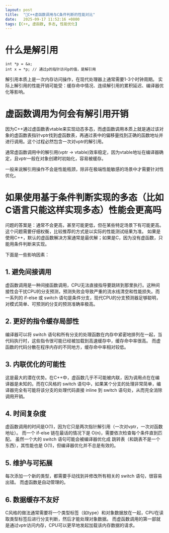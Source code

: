 ```yaml
---
layout: post
title:  "🌱C++虚函数调用与C条件判断的性能对比"
date:   2025-09-17 11:52:16 +0800
tags: [C++, 虚函数, 多态, 性能优化]
---
```


# 什么是解引用

```
int *p = &a;
int x = *p; // 通过p的指针访问p的值，是解引用
```
解引用本质上是一次内存访问操作，在现代处理器上通常需要1-3个时钟周期。
实际上解引用的性能开销可能受：缓存命中情况、连续解引用的累积延迟、编译器优化等影响。

# 虚函数调用为何会有解引用开销

因为C++通过虚函数表vtable来实现动态多态，而虚函数调用本质上就是通过该对象的虚函数表指针vptr找到虚函数表，再通过表中的偏移量找到正确的函数地址并进行调用。这个过程必然包含一次对vptr的解引用。

通常虚函数调用中的解引用(vptr -> vtable)效率稳定，因为vtable地址在编译器确定，且vptr一般在对象创建时初始化，容易被缓存。

一般来说解引用操作不会是性能瓶颈，除非在极端性能敏感的场景中才需要针对性优化。

# 如果使用基于条件判断实现的多态（比如C语言只能这样实现多态）性能会更高吗

问题的答案是：通常不会更高，甚至可能更低，但在某些特定场景下有可能更高。
这个问题需要仔细权衡，比较推荐的方式是以实际的性能测试结果为准。
如果是使用C++，默认的虚函数解决方案通常是最优解；如果是C，因为没有虚函数，只能用条件判断来实现。

下面是一些影响因素：
## 1. 避免间接调用
虚函数调用是一种间接函数调用，CPU无法直接指导要跳转到那里执行。这种间接性会干扰CPU的分支预测，预测失败会导致严重的流水线清空和性能损失。而一系列的 if-else 或 switch 语句是条件分支，现代CPU的分支预测器足够聪明，对模式简单、可预测的分支的预测准确率极高。

## 2. 更好的指令缓存局部性
编译器可以将 switch 语句和所有分支的处理函数在内存中紧密地排列在一起，当代码执行时，这些指令很可能已经被加载到高速缓存中，缓存命中率很高。
而虚函数的代码分散在程序内存的不同地方，缓存命中率相对较低。

## 3. 内联优化的可能性
这是最大的潜在优势。在C++中，虚函数几乎不可能被内联，因为调用点在在编译器是未知的。而在C风格的 switch 语句中，如果某个分支的处理非常简单，编译器完全有可能将该分支的处理代码直接 inline 到 switch 语句处，从而完全消除调用开销。

## 4. 时间复杂度
虚函数调用的时间是O(1)，因为它只是两次指针解引用（一次对vptr，一次对函数地址）。
而一个 if-else 链在最话的情况下是 O(n)，需要依次检查每个条件直到匹配。
虽然一个大的 switch 语句可能会被编译器优化成 跳转表（和跳表不是一个东西），其性能也是 O(1)，但编译器优化并不总是有效的。

## 5. 维护与可拓展
每次添加一个新的类型，都需要手动找到并修改所有相关的 switch 语句，很容易出错。
而虚函数是自动管理的。

## 6. 数据缓存不友好
C风格的做法通常需要将一个类型标签（如type）和对象数据放在一起，CPU在读取类型标签后进行分支判断，然后才能处理对象数据。
而虚函数调用的第一部就是通过vptr访问内存，CPU可以更早地发起加载该内存数据的请求。